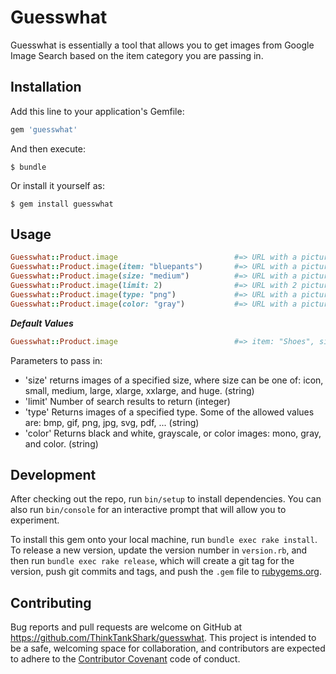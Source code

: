 # Guesswhat

Guesswhat is essentially a tool that allows you to get images from Google Image Search based on the item category you are passing in.

## Installation

Add this line to your application's Gemfile:

```ruby
gem 'guesswhat'
```

And then execute:

    $ bundle

Or install it yourself as:

    $ gem install guesswhat

## Usage

```ruby
Guesswhat::Product.image                          #=> URL with a picture of a shoe by default
Guesswhat::Product.image(item: "bluepants")       #=> URL with a picture of a blue pants
Guesswhat::Product.image(size: "medium")          #=> URL with a picture of a shoe with medium size
Guesswhat::Product.image(limit: 2)                #=> URL with 2 pictures of a shoe
Guesswhat::Product.image(type: "png")             #=> URL with a picture of a shoe with png format
Guesswhat::Product.image(color: "gray")           #=> URL with a picture of a grayscale shoe
```
***Default Values***
```ruby
Guesswhat::Product.image                          #=> item: "Shoes", size: "xlarge", limit: 10, type: "png", color: "gray"
```

Parameters to pass in:
- 'size' returns images of a specified size, where size can be one of: icon, small, medium, large, xlarge, xxlarge, and huge. (string)
- 'limit' Number of search results to return (integer)
- 'type' Returns images of a specified type. Some of the allowed values are: bmp, gif, png, jpg, svg, pdf, ... (string)
- 'color' Returns black and white, grayscale, or color images: mono, gray, and color. (string)

## Development

After checking out the repo, run `bin/setup` to install dependencies. You can also run `bin/console` for an interactive prompt that will allow you to experiment.

To install this gem onto your local machine, run `bundle exec rake install`. To release a new version, update the version number in `version.rb`, and then run `bundle exec rake release`, which will create a git tag for the version, push git commits and tags, and push the `.gem` file to [rubygems.org](https://rubygems.org).

## Contributing

Bug reports and pull requests are welcome on GitHub at https://github.com/ThinkTankShark/guesswhat. This project is intended to be a safe, welcoming space for collaboration, and contributors are expected to adhere to the [Contributor Covenant](http://contributor-covenant.org) code of conduct.

